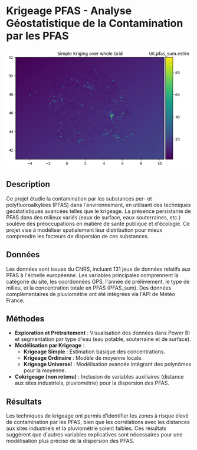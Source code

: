 # Krigeage PFAS - Analyse Géostatistique de la Contamination par les PFAS


![alt text](data/image.png)



## Description

Ce projet étudie la contamination par les substances per- et polyfluoroalkylées (PFAS) dans l'environnement, en utilisant des techniques géostatistiques avancées telles que le krigeage. La présence persistante de PFAS dans des milieux variés (eaux de surface, eaux souterraines, etc.) soulève des préoccupations en matière de santé publique et d'écologie. Ce projet vise à modéliser spatialement leur distribution pour mieux comprendre les facteurs de dispersion de ces substances.

## Données

Les données sont issues du CNRS, incluant 131 jeux de données relatifs aux PFAS à l'échelle européenne. Les variables principales comprennent la catégorie du site, les coordonnées GPS, l'année de prélèvement, le type de milieu, et la concentration totale en PFAS (PFAS_sum). Des données complémentaires de pluviométrie ont été intégrées via l'API de Météo France.

## Méthodes

- **Exploration et Prétraitement** : Visualisation des données dans Power BI et segmentation par type d'eau (eau potable, souterraine et de surface).
- **Modélisation par Krigeage** :
  - **Krigeage Simple** : Estimation basique des concentrations.
  - **Krigeage Ordinaire** : Modèle de moyenne locale.
  - **Krigeage Universel** : Modélisation avancée intégrant des polynômes pour la moyenne.
- **Cokrigeage (non retenu)** : Inclusion de variables auxiliaires (distance aux sites industriels, pluviométrie) pour la dispersion des PFAS.

## Résultats

Les techniques de krigeage ont permis d’identifier les zones à risque élevé de contamination par les PFAS, bien que les corrélations avec les distances aux sites industriels et la pluviométrie soient faibles. Ces résultats suggèrent que d'autres variables explicatives sont nécessaires pour une modélisation plus précise de la dispersion des PFAS.
